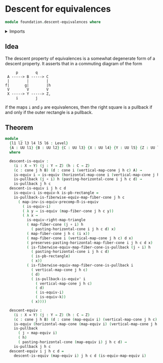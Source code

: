 # Descent for equivalences

```agda
module foundation.descent-equivalences where
```

<details><summary>Imports</summary>

```agda
open import foundation.cones-over-cospans
open import foundation.equivalences
open import foundation.functoriality-fibers-of-maps
open import foundation.universe-levels

open import foundation-core.function-types
open import foundation-core.functoriality-dependent-function-types
open import foundation-core.pullbacks
```

</details>

## Idea

The descent property of equivalences is a somewhat degenerate form of a descent
property. It asserts that in a commuting diagram of the form

```text
     p        q
 A -----> B -----> C
 |        |        |
f|       g|        |h
 V        V        V
 X -----> Y -----> Z,
     i        j
```

if the maps `i` and `p` are equivalences, then the right square is a pullback if
and only if the outer rectangle is a pullback.

## Theorem

```agda
module _
  {l1 l2 l3 l4 l5 l6 : Level}
  {A : UU l1} {B : UU l2} {C : UU l3} {X : UU l4} {Y : UU l5} {Z : UU l6}
  where

  descent-is-equiv :
    (i : X → Y) (j : Y → Z) (h : C → Z)
    (c : cone j h B) (d : cone i (vertical-map-cone j h c) A) →
    is-equiv i → is-equiv (horizontal-map-cone i (vertical-map-cone j h c) d) →
    is-pullback (j ∘ i) h (pasting-horizontal-cone i j h c d) →
    is-pullback j h c
  descent-is-equiv i j h c d
    is-equiv-i is-equiv-k is-pb-rectangle =
    is-pullback-is-fiberwise-equiv-map-fiber-cone j h c
      ( map-inv-is-equiv-precomp-Π-is-equiv
        ( is-equiv-i)
        ( λ y → is-equiv (map-fiber-cone j h c y))
        ( λ x →
          is-equiv-right-map-triangle
          ( map-fiber-cone (j ∘ i) h
            ( pasting-horizontal-cone i j h c d) x)
          ( map-fiber-cone j h c (i x))
          ( map-fiber-cone i (vertical-map-cone j h c) d x)
          ( preserves-pasting-horizontal-map-fiber-cone i j h c d x)
          ( is-fiberwise-equiv-map-fiber-cone-is-pullback (j ∘ i) h
            ( pasting-horizontal-cone i j h c d)
            ( is-pb-rectangle)
            ( x))
          ( is-fiberwise-equiv-map-fiber-cone-is-pullback i
            ( vertical-map-cone j h c)
            ( d)
            ( is-pullback-is-equiv' i
              ( vertical-map-cone j h c)
              ( d)
              ( is-equiv-i)
              ( is-equiv-k))
            ( x))))

  descent-equiv :
    (i : X ≃ Y) (j : Y → Z) (h : C → Z)
    (c : cone j h B) (d : cone (map-equiv i) (vertical-map-cone j h c) A) →
    is-equiv (horizontal-map-cone (map-equiv i) (vertical-map-cone j h c) d) →
    is-pullback
      ( j ∘ map-equiv i)
      ( h)
      ( pasting-horizontal-cone (map-equiv i) j h c d) →
    is-pullback j h c
  descent-equiv i j h c d =
    descent-is-equiv (map-equiv i) j h c d (is-equiv-map-equiv i)
```
